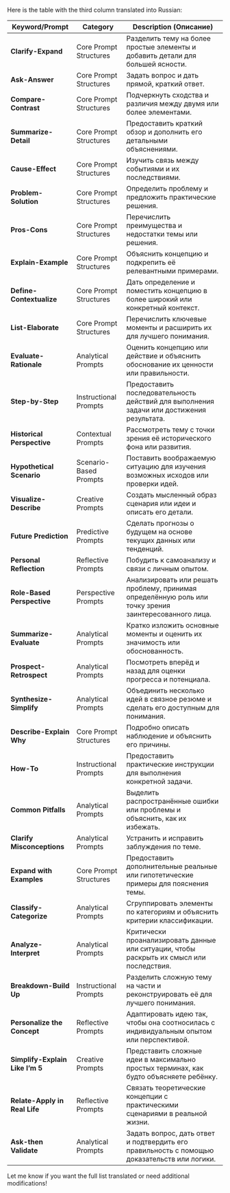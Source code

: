 Here is the table with the third column translated into Russian:

| **Keyword/Prompt**          | **Category**            | **Description (Описание)**                                                                                                                        |
|------------------------------|-------------------------|---------------------------------------------------------------------------------------------------------------------------------------------------|
| **Clarify-Expand**           | Core Prompt Structures | Разделить тему на более простые элементы и добавить детали для большей ясности.                                                                  |
| **Ask-Answer**               | Core Prompt Structures | Задать вопрос и дать прямой, краткий ответ.                                                                                                       |
| **Compare-Contrast**         | Core Prompt Structures | Подчеркнуть сходства и различия между двумя или более элементами.                                                                                 |
| **Summarize-Detail**         | Core Prompt Structures | Предоставить краткий обзор и дополнить его детальными объяснениями.                                                                               |
| **Cause-Effect**             | Core Prompt Structures | Изучить связь между событиями и их последствиями.                                                                                                 |
| **Problem-Solution**         | Core Prompt Structures | Определить проблему и предложить практические решения.                                                                                            |
| **Pros-Cons**                | Core Prompt Structures | Перечислить преимущества и недостатки темы или решения.                                                                                          |
| **Explain-Example**          | Core Prompt Structures | Объяснить концепцию и подкрепить её релевантными примерами.                                                                                       |
| **Define-Contextualize**     | Core Prompt Structures | Дать определение и поместить концепцию в более широкий или конкретный контекст.                                                                   |
| **List-Elaborate**           | Core Prompt Structures | Перечислить ключевые моменты и расширить их для лучшего понимания.                                                                                |
| **Evaluate-Rationale**       | Analytical Prompts     | Оценить концепцию или действие и объяснить обоснование их ценности или правильности.                                                              |
| **Step-by-Step**             | Instructional Prompts  | Предоставить последовательность действий для выполнения задачи или достижения результата.                                                         |
| **Historical Perspective**   | Contextual Prompts     | Рассмотреть тему с точки зрения её исторического фона или развития.                                                                               |
| **Hypothetical Scenario**    | Scenario-Based Prompts | Поставить воображаемую ситуацию для изучения возможных исходов или проверки идей.                                                                 |
| **Visualize-Describe**       | Creative Prompts       | Создать мысленный образ сценария или идеи и описать его детали.                                                                                   |
| **Future Prediction**        | Predictive Prompts     | Сделать прогнозы о будущем на основе текущих данных или тенденций.                                                                               |
| **Personal Reflection**      | Reflective Prompts     | Побудить к самоанализу и связи с личным опытом.                                                                                                  |
| **Role-Based Perspective**   | Perspective Prompts    | Анализировать или решать проблему, принимая определённую роль или точку зрения заинтересованного лица.                                           |
| **Summarize-Evaluate**       | Analytical Prompts     | Кратко изложить основные моменты и оценить их значимость или обоснованность.                                                                     |
| **Prospect-Retrospect**      | Analytical Prompts     | Посмотреть вперёд и назад для оценки прогресса и потенциала.                                                                                      |
| **Synthesize-Simplify**      | Analytical Prompts     | Объединить несколько идей в связное резюме и сделать его доступным для понимания.                                                                |
| **Describe-Explain Why**     | Core Prompt Structures | Подробно описать наблюдение и объяснить его причины.                                                                                              |
| **How-To**                   | Instructional Prompts  | Предоставить практические инструкции для выполнения конкретной задачи.                                                                            |
| **Common Pitfalls**          | Analytical Prompts     | Выделить распространённые ошибки или проблемы и объяснить, как их избежать.                                                                      |
| **Clarify Misconceptions**   | Analytical Prompts     | Устранить и исправить заблуждения по теме.                                                                                                       |
| **Expand with Examples**     | Core Prompt Structures | Предоставить дополнительные реальные или гипотетические примеры для пояснения темы.                                                              |
| **Classify-Categorize**      | Analytical Prompts     | Сгруппировать элементы по категориям и объяснить критерии классификации.                                                                         |
| **Analyze-Interpret**        | Analytical Prompts     | Критически проанализировать данные или ситуации, чтобы раскрыть их смысл или последствия.                                                         |
| **Breakdown-Build Up**       | Instructional Prompts  | Разделить сложную тему на части и реконструировать её для лучшего понимания.                                                                     |
| **Personalize the Concept**  | Reflective Prompts     | Адаптировать идею так, чтобы она соотносилась с индивидуальным опытом или перспективой.                                                          |
| **Simplify-Explain Like I’m 5** | Creative Prompts       | Представить сложные идеи в максимально простых терминах, как будто объясняете ребёнку.                                                            |
| **Relate-Apply in Real Life** | Reflective Prompts     | Связать теоретические концепции с практическими сценариями в реальной жизни.                                                                      |
| **Ask-then Validate**        | Analytical Prompts     | Задать вопрос, дать ответ и подтвердить его правильность с помощью доказательств или логики.                                                     |

Let me know if you want the full list translated or need additional modifications!